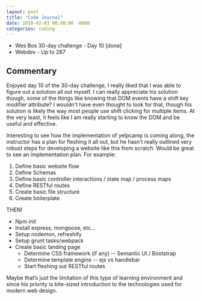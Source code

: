 ```yaml
---
layout: post
title: "Code Journal"
date: 2018-02-03 00:00:00 -0600
categories: coding
---
```


- Wes Bos 30-day challenge - Day 10 [done]
- Webdev - Up to 287

## Commentary

Enjoyed day 10 of the 30-day challenge, I really liked that I was able to figure out a solution all out myself. I can really appreciate his solution though, some of the things like knowing that DOM events have a shift key modifier attribute? I wouldn't have even thought to look for that, though his solution is likely the way most people use shift clicking for multiple items. At the very least, it feels like I am really starting to know the DOM and be useful and effective.

Interesting to see how the implementation of yelpcamp is coming along, the instructor has a plan for fleshing it all out, but he hasn’t really outlined very robust steps for developing a website like this from scratch. Would be great to see an implementation plan. For example:

1. Define basic website flow
2. Define Schemas
3. Define basic controller interactions / state map / process maps
4. Define RESTful routes
5. Create basic file structure
6. Create boilerplate

THEN!

- Npm init
- Install express, mongoose, etc…
- Setup nodemon, refreshify
- Setup grunt tasks/webpack
- Create basic landing page
  - Determine CSS framework (if any) -- Semantic UI / Bootstrap
  - Determine template engine -- ejs vs handlebar
  - Start fleshing out RESTful routes

Maybe that’s just the limitation of this type of learning environment and since his priority is bite-sized introduction to the technologies used for modern web design.
